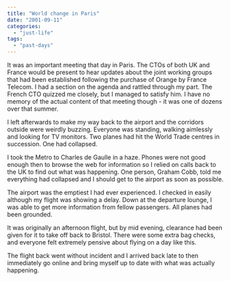 ```yaml
---
title: "World change in Paris"
date: "2001-09-11"
categories: 
  - "just-life"
tags: 
  - "past-days"
---
```


It was an important meeting that day in Paris. The CTOs of both UK and France would be present to hear updates about the joint working groups that had been established following the purchase of Orange by France Telecom. I had a section on the agenda and rattled through my part. The French CTO quizzed me closely, but I managed to satisfy him. I have no memory of the actual content of that meeting though - it was one of dozens over that summer.

I left afterwards to make my way back to the airport and the corridors outside were weirdly buzzing. Everyone was standing, walking aimlessly and looking for TV monitors. Two planes had hit the World Trade centres in succession. One had collapsed.

I took the Metro to Charles de Gaulle in a haze. Phones were not good enough then to browse the web for information so I relied on calls back to the UK to find out what was happening. One person, Graham Cobb, told me everything had collapsed and I should get to the airport as soon as possible.

The airport was the emptiest I had ever experienced. I checked in easily although my flight was showing a delay. Down at the departure lounge, I was able to get more information from fellow passengers. All planes had been grounded.

It was originally an afternoon flight, but by mid evening, clearance had been given for it to take off back to Bristol. There were some extra bag checks, and everyone felt extremely pensive about flying on a day like this.

The flight back went without incident and I arrived back late to then immediately go online and bring myself up to date with what was actually happening.
